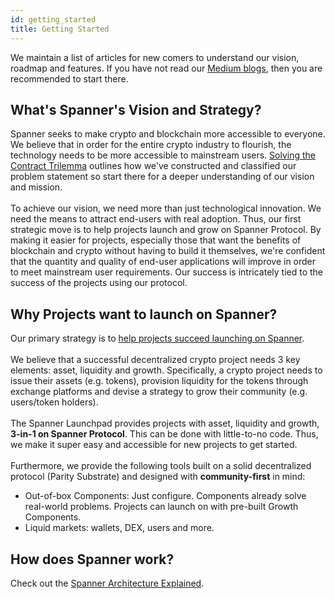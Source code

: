 ```yaml
---
id: getting_started
title: Getting Started
---
```


We maintain a list of articles for new comers to understand our vision, roadmap and features. If you have not read our [Medium blogs](https://spannerprotocol.medium.com/), then you are recommended to start there. 

## What's Spanner's Vision and Strategy?
Spanner seeks to make crypto and blockchain more accessible to everyone. We believe that in order for the entire crypto industry to flourish, the technology needs to be more accessible to mainstream users. [Solving the Contract Trilemma](https://spannerprotocol.medium.com/solving-the-contract-trilemma-33e493f56596) outlines how we've constructed and classified our problem statement so start there for a deeper understanding of our vision and mission.
<br/><br/>
To achieve our vision, we need more than just technological innovation. We need the means to attract end-users with real adoption. Thus, our first strategic move is to help projects launch and grow on Spanner Protocol. By making it easier for projects, especially those that want the benefits of blockchain and crypto without having to build it themselves, we're confident that the quantity and quality of end-user applications will improve in order to meet mainstream user requirements. Our success is intricately tied to the success of the projects using our protocol.

## Why Projects want to launch on Spanner?
Our primary strategy is to [help projects succeed launching on Spanner](https://spannerprotocol.medium.com/how-spanner-helps-projects-to-succeed-3eb00d6a7c74).
<br/><br/>
We believe that a successful decentralized crypto project needs 3 key elements: asset, liquidity and growth. Specifically, a crypto project needs to issue their assets (e.g. tokens), provision liquidity for the tokens through exchange platforms and devise a strategy to grow their community (e.g. users/token holders).
<br/><br/>
The Spanner Launchpad provides projects with asset, liquidity and growth, **3-in-1 on Spanner Protocol**. This can be done with little-to-no code. Thus, we make it super easy and accessible for new projects to get started.
<br/><br/>
Furthermore, we provide the following tools built on a solid decentralized protocol (Parity Substrate) and designed with **community-first** in mind: 
- Out-of-box Components: Just configure. Components already solve real-world problems. Projects can launch on with pre-built Growth Components.
- Liquid markets: wallets, DEX, users and more.
## How does Spanner work?
Check out the [Spanner Architecture Explained](https://spannerprotocol.medium.com/spanner-architecture-explained-55655b8d0ab4).
